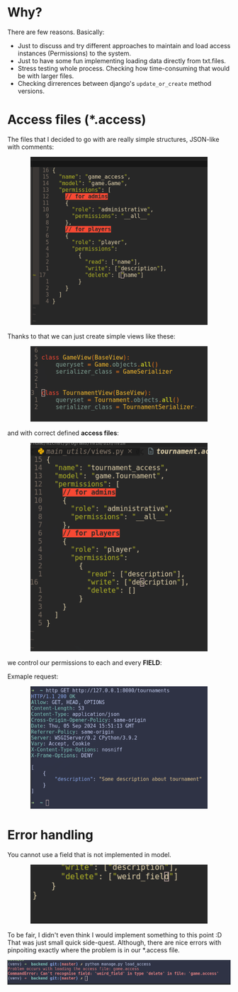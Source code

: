 # Why?

There are few reasons. Basically:

- Just to discuss and try different approaches to maintain and load access instances (Permissions) to the system.
- Just to have some fun implementing loading data directly from txt.files.
- Stress testing whole process. Checking how time-consuming that would be with larger files.
- Checking dirrerences between django's `update_or_create` method versions.


# Access files (*.access)

The files that I decided to go with are really simple structures, JSON-like with comments:

<div align="center">
    <img src=".readme/access_txt.png" width=400/>
</div>


Thanks to that we can just create simple views like these:

<div align="center">
    <img src=".readme/views.png" width=400/>
</div>

and with correct defined **access files**:

<div align="center">
    <img src=".readme/tournament_permissions.png" width=400/>
</div>

we control our permissions to each and every **FIELD**:

Exmaple request:

<div align="center">
    <img src=".readme/http_request_for_tournament.png" width=400/>
</div>



# Error handling

You cannot use a field that is not implemented in model.

<div align="center">
    <img src=".readme/weird_field.png" width=400/>
</div>

To be fair, I didn't even think I would implement something to this point :D
That was just small quick side-quest. Although, there are nice errors with
pinpoiting exactly where the problem is in our *.access file.

<div align="center">
    <img src=".readme/weird_field_error.png"/>
</div>



